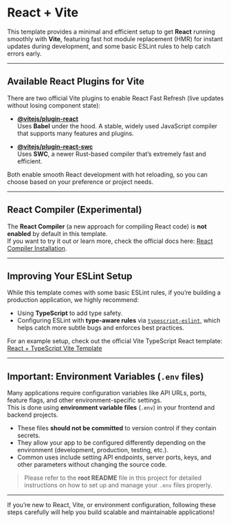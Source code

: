 # React + Vite

This template provides a minimal and efficient setup to get **React** running smoothly with **Vite**, featuring fast hot module replacement (HMR) for instant updates during development, and some basic ESLint rules to help catch errors early.

---

## Available React Plugins for Vite

There are two official Vite plugins to enable React Fast Refresh (live updates without losing component state):

- **[@vitejs/plugin-react](https://github.com/vitejs/vite-plugin-react/blob/main/packages/plugin-react)**  
  Uses **Babel** under the hood. A stable, widely used JavaScript compiler that supports many features and plugins.

- **[@vitejs/plugin-react-swc](https://github.com/vitejs/vite-plugin-react/blob/main/packages/plugin-react-swc)**  
  Uses **SWC**, a newer Rust-based compiler that’s extremely fast and efficient.

Both enable smooth React development with hot reloading, so you can choose based on your preference or project needs.

---

## React Compiler (Experimental)

The **React Compiler** (a new approach for compiling React code) is **not enabled** by default in this template.  
If you want to try it out or learn more, check the official docs here: [React Compiler Installation](https://react.dev/learn/react-compiler/installation).

---

## Improving Your ESLint Setup

While this template comes with some basic ESLint rules, if you’re building a production application, we highly recommend:

- Using **TypeScript** to add type safety.
- Configuring ESLint with **type-aware rules** via [`typescript-eslint`](https://typescript-eslint.io), which helps catch more subtle bugs and enforces best practices.

For an example setup, check out the official Vite TypeScript React template:  
[React + TypeScript Vite Template](https://github.com/vitejs/vite/tree/main/packages/create-vite/template-react-ts)

---

## Important: Environment Variables (`.env` files)

Many applications require configuration variables like API URLs, ports, feature flags, and other environment-specific settings.  
This is done using **environment variable files** (`.env`) in your frontend and backend projects.

- These files **should not be committed** to version control if they contain secrets.
- They allow your app to be configured differently depending on the environment (development, production, testing, etc.).
- Common uses include setting API endpoints, server ports, keys, and other parameters without changing the source code.

> Please refer to the **root README** file in this project for detailed instructions on how to set up and manage your `.env` files properly.

---

If you’re new to React, Vite, or environment configuration, following these steps carefully will help you build scalable and maintainable applications!
